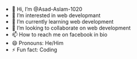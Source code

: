 - 👋 Hi, I’m @Asad-Aslam-1020
- 👀 I’m interested in web developmant
- 🌱 I’m currently learning web development
- 💞️ I’m looking to collaborate on web development
- 📫 How to reach me on facebook in bio
- 😄 Pronouns: He/Him
- ⚡ Fun fact: Coding

<!---
Asad-Aslam-1020/Asad-Aslam-1020 is a ✨ special ✨ repository because its `README.md` (this file) appears on your GitHub profile.
You can click the Preview link to take a look at your changes.
--->
